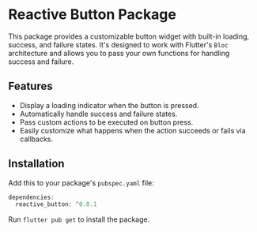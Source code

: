 # Reactive Button Package

This package provides a customizable button widget with built-in loading, success, and failure states. It's designed to work with Flutter's `Bloc` architecture and allows you to pass your own functions for handling success and failure.

## Features
- Display a loading indicator when the button is pressed.
- Automatically handle success and failure states.
- Pass custom actions to be executed on button press.
- Easily customize what happens when the action succeeds or fails via callbacks.

## Installation

Add this to your package's `pubspec.yaml` file:

```dart
dependencies:
  reactive_button: ^0.0.1
  ```

Run `flutter pub get` to install the package.
